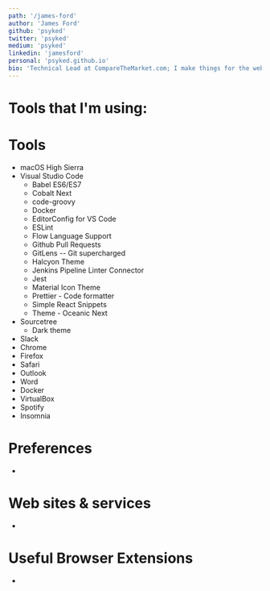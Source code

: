 ```yaml
---
path: '/james-ford'
author: 'James Ford'
github: 'psyked'
twitter: 'psyked'
medium: 'psyked'
linkedin: 'jamesford'
personal: 'psyked.github.io'
bio: 'Technical Lead at CompareTheMarket.com; I make things for the web, primarily with React.'
---
```


# Tools that I'm using:

# Tools

- macOS High Sierra
- Visual Studio Code
  - Babel ES6/ES7
  - Cobalt Next
  - code-groovy
  - Docker
  - EditorConfig for VS Code
  - ESLint
  - Flow Language Support
  - Github Pull Requests
  - GitLens -- Git supercharged
  - Halcyon Theme
  - Jenkins Pipeline Linter Connector
  - Jest
  - Material Icon Theme
  - Prettier - Code formatter
  - Simple React Snippets
  - Theme - Oceanic Next
- Sourcetree
  - Dark theme
- Slack
- Chrome
- Firefox
- Safari
- Outlook
- Word
- Docker
- VirtualBox
- Spotify
- Insomnia

# Preferences

- 

# Web sites & services

- 

# Useful Browser Extensions

- 
